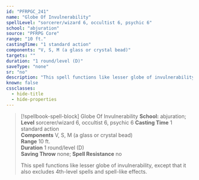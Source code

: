 ```yaml
---
id: "PFRPGC_241"
name: "Globe Of Invulnerability"
spellLevel: "sorcerer/wizard 6, occultist 6, psychic 6"
school: "abjuration"
source: "PFRPG Core"
range: "10 ft."
castingTime: "1 standard action"
components: "V, S, M (a glass or crystal bead)"
targets: ""
duration: "1 round/level (D)"
saveType: "none"
sr: "no"
description: "This spell functions like lesser globe of invulnerability, except that it also excludes 4th-level spells and spell-like effects."
known: false
cssclasses:
  - hide-title
  - hide-properties
---
```


> [!spellbook-spell-block] Globe Of Invulnerability
> **School:** abjuration; **Level** sorcerer/wizard 6, occultist 6, psychic 6
> **Casting Time** 1 standard action  
> **Components** V, S, M (a glass or crystal bead)  
> **Range** 10 ft.  
> **Duration** 1 round/level (D)  
> **Saving Throw** none; **Spell Resistance** no
> 
> This spell functions like lesser globe of invulnerability, except that it also excludes 4th-level spells and spell-like effects.